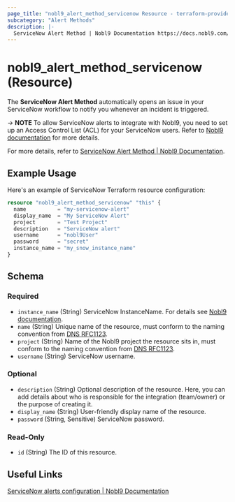 ```yaml
---
page_title: "nobl9_alert_method_servicenow Resource - terraform-provider-nobl9"
subcategory: "Alert Methods"
description: |-
  ServiceNow Alert Method | Nobl9 Documentation https://docs.nobl9.com/alerting/alert-methods/servicenow
---
```


# nobl9_alert_method_servicenow (Resource)

The **ServiceNow Alert Method** automatically opens an issue in your ServiceNow workflow to notify you whenever an incident is triggered.

-> **NOTE** To allow ServiceNow alerts to integrate with Nobl9, you need to set up an Access Control List (ACL) for your ServiceNow users. Refer to [Nobl9 documentation](https://docs.nobl9.com/alerting/alert-methods/servicenow) for more details.

For more details, refer to [ServiceNow Alert Method | Nobl9 Documentation](https://docs.nobl9.com/alerting/alert-methods/servicenow).

## Example Usage

Here's an example of ServiceNow Terraform resource configuration:

```terraform
resource "nobl9_alert_method_servicenow" "this" {
  name          = "my-servicenow-alert"
  display_name  = "My ServiceNow Alert"
  project       = "Test Project"
  description   = "ServiceNow alert"
  username      = "nobl9User"
  password      = "secret"
  instance_name = "my_snow_instance_name"
}
```

<!-- schema generated by tfplugindocs -->
## Schema

### Required

- `instance_name` (String) ServiceNow InstanceName. For details see [Nobl9 documentation](https://docs.nobl9.com/alerting/alert-methods/servicenow#servicenow-credentials).
- `name` (String) Unique name of the resource, must conform to the naming convention from [DNS RFC1123](https://kubernetes.io/docs/concepts/overview/working-with-objects/names/#names).
- `project` (String) Name of the Nobl9 project the resource sits in, must conform to the naming convention from [DNS RFC1123](https://kubernetes.io/docs/concepts/overview/working-with-objects/names/#names).
- `username` (String) ServiceNow username.

### Optional

- `description` (String) Optional description of the resource. Here, you can add details about who is responsible for the integration (team/owner) or the purpose of creating it.
- `display_name` (String) User-friendly display name of the resource.
- `password` (String, Sensitive) ServiceNow password.

### Read-Only

- `id` (String) The ID of this resource.

## Useful Links

[ServiceNow alerts configuration | Nobl9 Documentation](https://docs.nobl9.com/alerting/alert-methods/servicenow/)